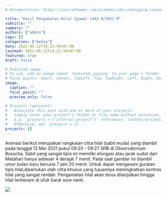 ```yaml
---
# Documentation: https://sourcethemes.com/academic/docs/managing-content/

title: "Hasil Pengamatan Hilal Syawal 1442 H/2021 M"
subtitle: ""
summary: ""
authors: ["admin"]
tags: []
categories: ["media"]
date: 2021-05-12T14:22:50+07:00
lastmod: 2021-05-12T14:22:50+07:00
featured: true
draft: false

# Featured image
# To use, add an image named `featured.jpg/png` to your page's folder.
# Focal points: Smart, Center, TopLeft, Top, TopRight, Left, Right, BottomLeft, Bottom, BottomRight.
image:
  caption: ""
  focal_point: ""
  preview_only: false

# Projects (optional).
#   Associate this post with one or more of your projects.
#   Simply enter your project's folder or file name without extension.
#   E.g. `projects = ["internal-project"]` references `content/project/deep-learning/index.md`.
#   Otherwise, set `projects = []`.
projects: []
---
```

Animasi berikut merupakan rangkaian citra hilal (sabit muda) yang diambil pada tanggal 12 Mei 2021 pukul 09:20 - 09:27 WIB di Observatorium Bosscha. Sabit yang sangat tipis ini memiliki elongasi atau jarak sudut dari Matahari hanya sebesar 4 derajat 7 menit. Pada saat gambar ini diambil umur bulan baru berusia 7 jam 20 menit. Untuk dapat mengesani guratan tipis hilal,diperlukan olah citra khusus yang tujuannya meningkatkan kontras hilal yang sangat rendah. Pengamatan hilal akan terus dilanjutkan hingga hilal terbenam di ufuk barat sore nanti.

<img src="/img/hilal-syawal-1442h.gif"></img>